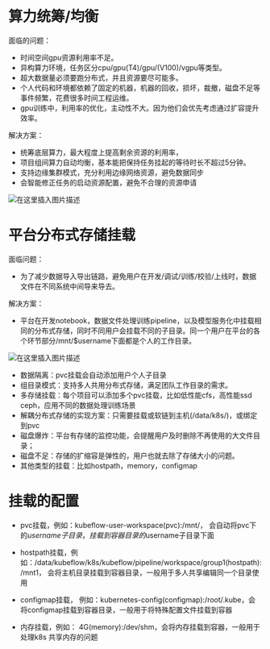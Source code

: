 # 算力统筹/均衡

面临的问题：

 - 时间空间gpu资源利用率不足。
 - 异构算力环境，任务区分cpu/gpu(T4)/gpu/(V100)/vgpu等类型。
 - 超大数据量必须要跑分布式，并且资源要尽可能多。
 - 个人代码和环境都依赖了固定的机器，机器的回收，损坏，裁撤，磁盘不足等事件频繁，花费很多时间工程运维。
 - gpu训练中，利用率的优化，主动性不大。因为他们会优先考虑通过扩容提升效率。
 
解决方案：

- 统筹底层算力，最大程度上提高剩余资源的利用率，
- 项目组间算力自动均衡，基本能把保持任务挂起的等待时长不超过5分钟。
- 支持边缘集群模式，充分利用边缘网络资源，避免数据同步
- 会智能修正任务的启动资源配置，避免不合理的资源申请

![在这里插入图片描述](https://img-blog.csdnimg.cn/dc4f5ae8c7a64f64a98ad591e18214ec.png?x-oss-process=image/watermark,type_d3F5LXplbmhlaQ,shadow_50,text_Q1NETiBA6IW-6K6v5pWw5o2u5p625p6E5biI,size_20,color_FFFFFF,t_70,g_se,x_16)


# 平台分布式存储挂载

面临问题：

- 为了减少数据导入导出链路，避免用户在开发/调试/训练/校验/上线时，数据文件在不同系统中间导来导去。

解决方案：

- 平台在开发notebook，数据文件处理训练pipeline，以及模型服务化中挂载相同的分布式存储，同时不同用户会挂载不同的子目录。同一个用户在平台的各个环节部分/mnt/$username下面都是个人的工作目录。

![在这里插入图片描述](https://img-blog.csdnimg.cn/0d8286ed3922411cbe3663bafa56e3f9.png?x-oss-process=image/watermark,type_d3F5LXplbmhlaQ,shadow_50,text_Q1NETiBA6IW-6K6v5pWw5o2u5p625p6E5biI,size_20,color_FFFFFF,t_70,g_se,x_16)

- 数据隔离：pvc挂载会自动添加用户个人子目录
- 组目录模式：支持多人共用分布式存储，满足团队工作目录的需求。
- 多存储挂载：每个项目可以添加多个pvc挂载，比如低性能cfs，高性能ssd ceph，应用不同的数据处理训练场景
- 解耦分布式存储的实现方案：只需要挂载或软链到主机(/data/k8s/)，或绑定到pvc
- 磁盘爆炸：平台有存储的监控功能，会提醒用户及时删除不再使用的大文件目录；
- 磁盘不足：存储的扩缩容是弹性的，用户也就去除了存储大小的问题。
- 其他类型的挂载：比如hostpath，memory，configmap


# 挂载的配置
 
 - pvc挂载，例如：kubeflow-user-workspace(pvc):/mnt/， 会自动将pvc下的$username子目录，挂载到容器目录的$username子目录下面

 - hostpath挂载，例如：/data/kubeflow/k8s/kubeflow/pipeline/workspace/group1(hostpath):/mnt1， 会将主机目录挂载到容器目录，一般用于多人共享编辑同一个目录使用

 - configmap挂载， 例如：kubernetes-config(configmap):/root/.kube，会将configmap挂载到容器目录，一般用于将特殊配置文件挂载到容器

 - 内存挂载，例如： 4G(memory):/dev/shm，会将内存挂载到容器，一般用于处理k8s 共享内存的问题

